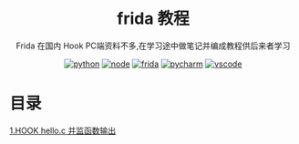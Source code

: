 <div align="center"><h1>frida 教程</h1></div>

<div align="center">

Frida 在国内 Hook PC端资料不多,在学习途中做笔记并编成教程供后来者学习

[![python](https://img.shields.io/badge/python-3.10.x-blue.svg?style=flat-square)]()
[![node](https://img.shields.io/badge/node-16.14.0-orange.svg?style=flat-square)]()
[![frida](https://img.shields.io/badge/frida-brightgreen.svg?style=flat-square)]()
[![pycharm](https://img.shields.io/badge/pycharm-2021.3.3-orange.svg?style=flat-square)]()
[![vscode](https://img.shields.io/badge/vscode-orange.svg?style=flat-square)]()

</div>

# 目录

[1.HOOK hello.c 并监函数输出](./example_1/README.md)
